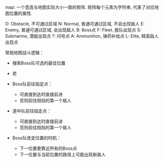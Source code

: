 map:
一个宽高与地图实际大小一致的矩阵.
矩阵每个元素为字符串, 代表了对应地图位置的属性.

O: Obstacle, 不可通过区域
N: Normal, 普通可通过区域, 不会出现敌人
E: Enemy, 普通可通过区域, 会出现敌人
B: Boss点
F: Fleet, 舰队出现点
S: Submarine, 潜艇出现点
?: 问号点
A: Ammunition, 弹药补给点
L: Elite, 精英敌人出现点


常规地图战斗逻辑：
- 搜索Boss队可选的最佳位置
- 若

- Boss队前往指定点：
  - 可直接到达时直接前进
  - 否则前往阻挡的第一个敌人

- 道中队前往指定点：
  - 可直接到达时直接前进
  - 否则前往阻挡的第一个敌人
- Boss队改变位置的时机：
  - 下一位置更靠近所有的Boss点
  - 下一位置与当前位置的路径上可能出现新敌人
